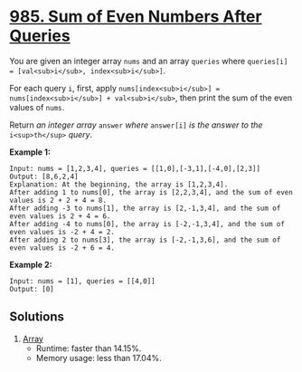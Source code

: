 # [985. Sum of Even Numbers After Queries](https://leetcode.com/problems/sum-of-even-numbers-after-queries/)

You are given an integer array `nums` and an array `queries` where `queries[i] = [val<sub>i</sub>, index<sub>i</sub>]`.

For each query `i`, first, apply `nums[index<sub>i</sub>] = nums[index<sub>i</sub>] + val<sub>i</sub>`, then print the sum of the even values of `nums`.

Return _an integer array_ `answer` _where_ `answer[i]` _is the answer to the_ `i<sup>th</sup>` _query_.

**Example 1:**

```
Input: nums = [1,2,3,4], queries = [[1,0],[-3,1],[-4,0],[2,3]]
Output: [8,6,2,4]
Explanation: At the beginning, the array is [1,2,3,4].
After adding 1 to nums[0], the array is [2,2,3,4], and the sum of even values is 2 + 2 + 4 = 8.
After adding -3 to nums[1], the array is [2,-1,3,4], and the sum of even values is 2 + 4 = 6.
After adding -4 to nums[0], the array is [-2,-1,3,4], and the sum of even values is -2 + 4 = 2.
After adding 2 to nums[3], the array is [-2,-1,3,6], and the sum of even values is -2 + 6 = 4.
```

**Example 2:**

```
Input: nums = [1], queries = [[4,0]]
Output: [0]
```

## Solutions
1. [Array](./SumOfEvenNumbersAfterQueries.java)
    - Runtime: faster than 14.15%.
    - Memory usage: less than 17.04%.
